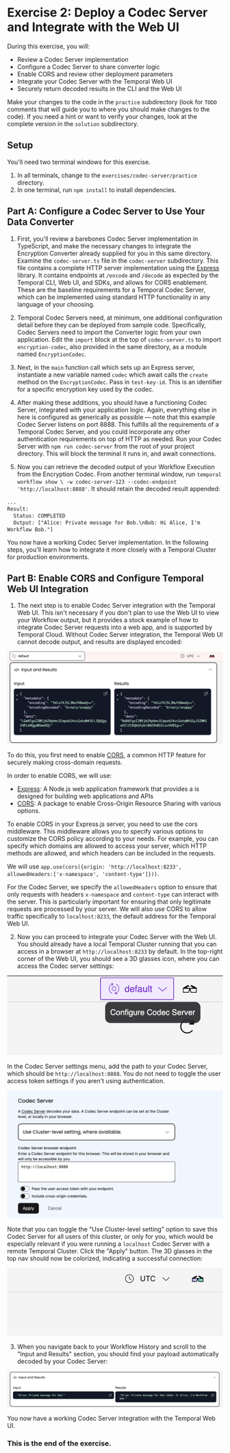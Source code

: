 # Exercise 2: Deploy a Codec Server and Integrate with the Web UI

During this exercise, you will:

- Review a Codec Server implementation
- Configure a Codec Server to share converter logic
- Enable CORS and review other deployment parameters
- Integrate your Codec Server with the Temporal Web UI
- Securely return decoded results in the CLI and the Web UI

Make your changes to the code in the `practice` subdirectory (look for
`TODO` comments that will guide you to where you should make changes to
the code). If you need a hint or want to verify your changes, look at
the complete version in the `solution` subdirectory.

## Setup

You'll need two terminal windows for this exercise.

1. In all terminals, change to the `exercises/codec-server/practice` directory.
2. In one terminal, run `npm install` to install dependencies.

## Part A: Configure a Codec Server to Use Your Data Converter

1. First, you'll review a barebones Codec Server implementation in TypeScript, and make the necessary changes to integrate the Encryption Converter already supplied for you in this same directory. Examine the `codec-server.ts` file in the `codec-server` subdirectory. This file contains a complete HTTP server implementation using the [Express](https://www.npmjs.com/package/express) library. It contains endpoints at `/encode` and `/decode` as expected by the Temporal CLI, Web UI, and SDKs, and allows for CORS enablement. These are the baseline requirements for a Temporal Codec Server, which can be implemented using standard HTTP functionality in any language of your choosing.

2. Temporal Codec Servers need, at minimum, one additional configuration detail before they can be deployed from sample code. Specifically, Codec Servers need to import the Converter logic from your own application. Edit the `import` block at the top of `codec-server.ts` to import `encryption-codec`, also provided in the same directory, as a module named `EncryptionCodec`.

3. Next, in the `main` function call which sets up an Express server, instantiate a new variable named `codec` which await calls the `create` method on the `EncryptionCodec`. Pass in `test-key-id`. This is an identifier for a specific encryption key used by the codec.

4. After making these additions, you should have a functioning Codec Server, integrated with your application logic. Again, everything else in here is configured as generically as possible — note that this example Codec Server listens on port 8888. This fulfills all the requirements of a Temporal Codec Server, and you could incorporate any other authentication requirements on top of HTTP as needed. Run your Codec Server with `npm run codec-server` from the root of your project directory. This will block the terminal it runs in, and await connections.

5. Now you can retrieve the decoded output of your Workflow Execution from the Encryption Codec. From another terminal window, run `temporal workflow show \ -w codec-server-123 --codec-endpoint 'http://localhost:8888'`. It should retain the decoded result appended:

```
...
Result:
  Status: COMPLETED
  Output: ["Alice: Private message for Bob.\nBob: Hi Alice, I'm Workflow Bob."]
```

You now have a working Codec Server implementation. In the following steps, you'll learn how to integrate it more closely with a Temporal Cluster for production environments.

## Part B: Enable CORS and Configure Temporal Web UI Integration

1. The next step is to enable Codec Server integration with the Temporal Web UI. This isn't necessary if you don't plan to use the Web UI to view your Workflow output, but it provides a stock example of how to integrate Codec Server requests into a web app, and is supported by Temporal Cloud. Without Codec Server integration, the Temporal Web UI cannot decode output, and results are displayed encoded:

![Encoded Workflow Output in Web UI](images/encoded-output.png)

To do this, you first need to enable [CORS](https://en.wikipedia.org/wiki/Cross-origin_resource_sharing), a common HTTP feature for securely making cross-domain requests.

In order to enable CORS, we will use:

- [Express](https://www.npmjs.com/package/express): A Node.js web application framework that provides a is designed for building web applications and APIs
- [CORS](https://www.npmjs.com/package/cors): A package to enable Cross-Origin Resource Sharing with various options.

To enable CORS in your Express.js server, you need to use the cors middleware. This middleware allows you to specify various options to customize the CORS policy according to your needs. For example, you can specify which domains are allowed to access your server, which HTTP methods are allowed, and which headers can be included in the requests.

We will use `app.use(cors({origin: 'http://localhost:8233', allowedHeaders:['x-namespace', 'content-type']}))`.

For the Codec Server, we specify the `allowedHeaders` option to ensure that only requests with headers `x-namespace` and `content-type` can interact with the server. This is particularly important for ensuring that only legitimate requests are processed by your server. We will also use CORS to allow traffic specifically to `localhost:8233`, the default address for the Temporal Web UI.

2. Now you can proceed to integrate your Codec Server with the Web UI. You should already have a local Temporal Cluster running that you can access in a browser at `http://localhost:8233` by default. In the top-right corner of the Web UI, you should see a 3D glasses icon, where you can access the Codec server settings:

![Codec Server settings icon](images/configure-codec-server-button.png)

In the Codec Server settings menu, add the path to your Codec Server, which should be `http://localhost:8888`. You do not need to toggle the user access token settings if you aren't using authentication.

![Codec Server settings](images/codec-server-settings.png)

Note that you can toggle the "Use Cluster-level setting" option to save this Codec Server for all users of this cluster, or only for you, which would be especially relevant if you were running a `localhost` Codec Server with a remote Temporal Cluster. Click the "Apply" button. The 3D glasses in the top nav should now be colorized, indicating a successful connection:

![Codec Server enabled](images/codec-server-enabled.png)

3. When you navigate back to your Workflow History and scroll to the "Input and Results" section, you should find your payload automatically decoded by your Codec Server:

![Decoded Workflow Output in Web UI](images/decoded-output.png)

You now have a working Codec Server integration with the Temporal Web UI.

### This is the end of the exercise.
